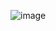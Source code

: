 ![image](https://github.com/ankursingh372001/2048-clone/assets/84802557/e239c3be-97b4-466d-afe9-bbfc48198588)
